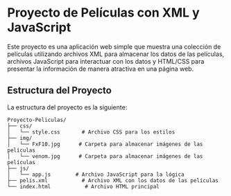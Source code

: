 # Proyecto de Películas con XML y JavaScript

Este proyecto es una aplicación web simple que muestra una colección de películas utilizando archivos XML para almacenar los datos de las películas, archivos JavaScript para interactuar con los datos y HTML/CSS para presentar la información de manera atractiva en una página web.

## Estructura del Proyecto

La estructura del proyecto es la siguiente:

```plaintext
Proyecto-Peliculas/
├── css/
│   └── style.css       # Archivo CSS para los estilos
├── img/
│   └── FxF10.jpg      # Carpeta para almacenar imágenes de las películas
│   └── venom.jpg      # Carpeta para almacenar imágenes de las películas
├── js/
│   └── app.js        # Archivo JavaScript para la lógica
├── pelis.xml           # Archivo XML con los datos de las películas
└── index.html           # Archivo HTML principal
